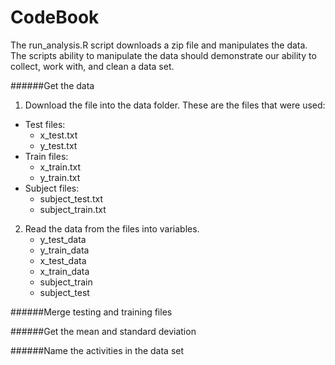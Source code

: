 # CodeBook

The run_analysis.R script downloads a zip file and manipulates the data. The scripts ability to manipulate the data should demonstrate our ability to collect, work with, and clean a data set.

######Get the data

1. Download the file into the data folder. These are the files that were used:

* Test files:
   * x_test.txt
   * y_test.txt
* Train files:
   * x_train.txt
   * y_train.txt
* Subject files:
   * subject_test.txt
   * subject_train.txt

2. Read the data from the files into variables.
   * y_test_data
   * y_train_data
   * x_test_data
   * x_train_data
   * subject_train
   * subject_test

######Merge testing and training files 

######Get the mean and standard deviation

######Name the activities in the data set


   


